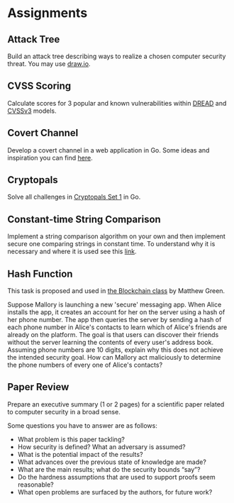 # Assignments

## Attack Tree
Build an attack tree describing ways to realize a chosen computer security threat. You may use [draw.io](https://michenriksen.com/blog/drawio-for-threat-modeling/).

## CVSS Scoring
Calculate scores for 3 popular and known vulnerabilities within [DREAD](https://msdn.microsoft.com/en-us/library/aa302419.aspx) and [CVSSv3](https://www.first.org/cvss/calculator/3.0) models.

## Covert Channel
Develop a covert channel in a web application in Go. Some ideas and inspiration you can find [here](https://github.com/cdpxe/Network-Covert-Channels-A-University-level-Course).

## Cryptopals
Solve all challenges in [Cryptopals Set 1](https://cryptopals.com/sets/1) in Go.

## Constant-time String Comparison
Implement a string comparison algorithm on your own and then implement secure one comparing strings in constant time.
To understand why it is necessary and where it is used see this [link](https://cryptocoding.net/index.php/Coding_rules#Compare_secret_strings_in_constant_time).

## Hash Function
This task is proposed and used in [the Blockchain class](https://github.com/matthewdgreen/blockchains/wiki/Assignment-1) by Matthew Green.

Suppose Mallory is launching a new 'secure' messaging app.
When Alice installs the app, it creates an account for her on the server using a hash of her phone number.
The app then queries the server by sending a hash of each phone number in Alice's contacts to learn which of Alice's friends are already on the platform.
The goal is that users can discover their friends without the server learning the contents of every user's address book.
Assuming phone numbers are 10 digits, explain why this does not achieve the intended security goal.
How can Mallory act maliciously to determine the phone numbers of every one of Alice's contacts?

## Paper Review
Prepare an executive summary (1 or 2 pages) for a scientific paper related to computer security in a broad sense.

Some questions you have to answer are as follows:
- What problem is this paper tackling?
- How security is defined? What an adversary is assumed?  
- What is the potential impact of the results?
- What advances over the previous state of knowledge are made?
- What are the main results; what do the security bounds “say”?
- Do the hardness assumptions that are used to support proofs seem reasonable?
- What open problems are surfaced by the authors, for future work?
